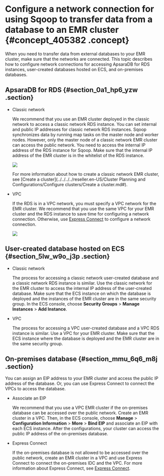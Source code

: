 # Configure a network connection for using Sqoop to transfer data from a database to an EMR cluster {#concept_405382 .concept}

When you need to transfer data from external databases to your EMR cluster, make sure that the networks are connected. This topic describes how to configure network connections for accessing ApsaraDB for RDS instances, user-created databases hosted on ECS, and on-premises databases.

## ApsaraDB for RDS {#section_0a1_hp6_yzw .section}

-   Classic network

    We recommend that you use an EMR cluster deployed in the classic network to access a classic network RDS instance. You can set internal and public IP addresses for classic network RDS instances. Sqoop synchronizes data by running map tasks on the master node and worker nodes. However, only the master node of a classic network EMR cluster can access the public network. You need to access the internal IP address of the RDS instance for Sqoop. Make sure that the internal IP address of the EMR cluster is in the whitelist of the RDS instance.

    ![](http://static-aliyun-doc.oss-cn-hangzhou.aliyuncs.com/assets/img/328059/156170616648260_en-US.png)

    For more information about how to create a classic network EMR cluster, see [Create a cluster](../../../../reseller.en-US/Cluster Planning and Configurations/Configure clusters/Create a cluster.md#).

-   VPC

    If the RDS is in a VPC network, you must specify a VPC network for the EMR cluster. We recommend that you use the same VPC for your EMR cluster and the RDS instance to save time for configuring a network connection. Otherwise, use [Express Connect](https://www.alibabacloud.com/help/zh/product/27782.html) to configure a network connection.

    ![](http://static-aliyun-doc.oss-cn-hangzhou.aliyuncs.com/assets/img/328059/156170616648269_en-US.png)


## User-created database hosted on ECS {#section_5lw_w9o_j3p .section}

-   Classic network

    The process for accessing a classic network user-created database and a classic network RDS instance is similar. Use the classic network for the EMR cluster to access the internal IP address of the user-created database. Make sure that the ECS instance on which the database is deployed and the instances of the EMR cluster are in the same security group. In the ECS console, choose **Security Groups** \> **Manage Instances** \> **Add Instance**.

-   VPC

    The process for accessing a VPC user-created database and a VPC RDS instance is similar. Use a VPC for your EMR cluster. Make sure that the ECS instance where the database is deployed and the EMR cluster are in the same security group.


## On-premises database {#section_mmu_6q6_m8j .section}

You can assign an EIP address to your EMR cluster and access the public IP address of the database. Or, you can use Express Connect to connect the VPCs to access the database.

-   Associate an EIP

    We recommend that you use a VPC EMR cluster if the on-premises database can be accessed over the public network. Create an EMR cluster in a VPC. Then, in the ECS console, choose **Manage** \> **Configuration Information** \> **More** \> **Bind EIP** and associate an EIP with each ECS instance. After the configurations, your cluster can access the public IP address of the on-premises database.

-   Express Connect

    If the on-premises database is not allowed to be accessed over the public network, create an EMR cluster in a VPC and use Express Connect to connect the on-premises IDC and the VPC. For more information about Express Connect, see [Express Connect](https://www.alibabacloud.com/help/zh/product/27782.html).


